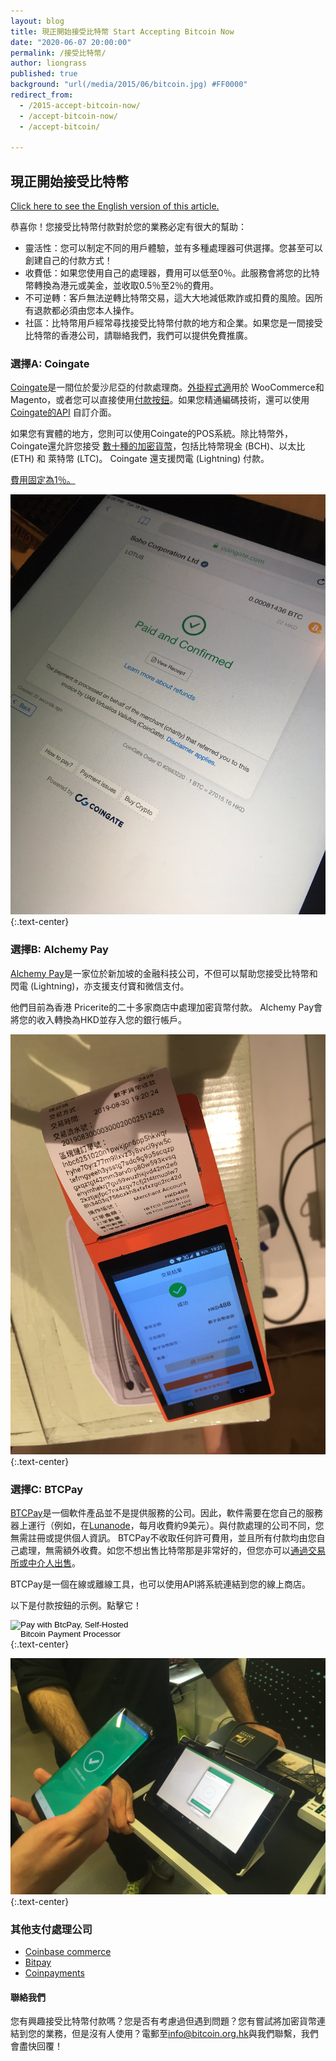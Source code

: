 ```yaml
---
layout: blog
title: 現正開始接受比特幣 Start Accepting Bitcoin Now
date: "2020-06-07 20:00:00"
permalink: /接受比特幣/
author: liongrass
published: true
background: "url(/media/2015/06/bitcoin.jpg) #FF0000"
redirect_from:
  - /2015-accept-bitcoin-now/
  - /accept-bitcoin-now/
  - /accept-bitcoin/

---
```


## 現正開始接受比特幣

[Click here to see the English version of this article.](https://www.bitcoin.org.hk/accept-bitcoin/)

恭喜你！您接受比特幣付款對於您的業務必定有很大的幫助：

- 靈活性：您可以制定不同的用戶體驗，並有多種處理器可供選擇。您甚至可以創建自己的付款方式！
- 收費低：如果您使用自己的處理器，費用可以低至0％。此服務會將您的比特幣轉換為港元或美金，並收取0.5％至2％的費用。
- 不可逆轉：客戶無法逆轉比特幣交易，這大大地減低欺詐或扣費的風險。因所有退款都必須由您本人操作。
- 社區：比特幣用戶經常尋找接受比特幣付款的地方和企業。如果您是一間接受比特幣的香港公司，請聯絡我們，我們可以提供免費推廣。

### 選擇A: Coingate

[Coingate]((https://coingate.com/ref/accept-btc))是一間位於愛沙尼亞的付款處理商。[外掛程式適](https://coingate.com/plugins)用於 WooCommerce和Magento，或者您可以直接使用[付款按鈕](https://coingate.com/buttons)。如果您精通編碼技術，還可以使用[Coingate的API](https://developer.coingate.com/) 自訂介面。

如果您有實體的地方，您則可以使用Coingate的POS系統。除比特幣外，Coingate還允許您接受 [數十種的加密貨幣](https://coingate.com/supported-currencies)，包括比特幣現金 (BCH)、以太比 (ETH) 和 萊特幣 (LTC)。 Coingate 還支援閃電 (Lightning) 付款。

[費用固定為1％。](https://coingate.com/pricing)

![Coingate](/media/2020/06/coingate.jpeg)
{:.text-center}

### 選擇B: Alchemy Pay

[Alchemy Pay](https://www.alchemytech.io/alchemy_english.html)是一家位於新加坡的金融科技公司，不但可以幫助您接受比特幣和閃電 (Lightning)，亦支援支付寶和微信支付。

他們目前為香港 Pricerite的二十多家商店中處理加密貨幣付款。 Alchemy Pay會將您的收入轉換為HKD並存入您的銀行帳戶。

![Alchemy](/media/2020/06/alchemy.jpeg)
{:.text-center}

### 選擇C: BTCPay

[BTCPay](https://btcpayserver.org/)是一個軟件產品並不是提供服務的公司。因此，軟件需要在您自己的服務器上運行（例如，在[Lunanode](https://medium.com/@BtcpayServer/launch-btcpay-server-via-web-interface-and-deploy-full-bitcoin-node-lnd-in-less-than-a-minute-dc8bc6f06a3)，每月收費約9美元）。與付款處理的公司不同，您無需註冊或提供個人資訊。 BTCPay不收取任何許可費用，並且所有付款均由您自己處理，無需額外收費。如您不想出售比特幣那是非常好的，但您亦可以[通過交易所或中介人出售](/buy-bitcoin-in-hong-kong/)。

BTCPay是一個在線或離線工具，也可以使用API​​將系統連結到您的線上商店。

以下是付款按鈕的示例。點擊它！

<form method="POST" action="https://btcpay.bitcoin.org.hk/api/v1/invoices">
    <input type="hidden" name="storeId" value="5fv2Vt5WEuLYBzkhFiaDN4r6xy6JdNqTbi3m1mG4ngFa" />
    <input type="hidden" name="price" value="10" />
    <input type="hidden" name="currency" value="USD" />
    <input type="hidden" name="browserRedirect" value="https://www.bitcoin.org.hk/lightning/" />
    <input type="hidden" name="notifyEmail" value="btcpay@bitcoin.org.hk" />
    <input type="image" src="https://btcpay.bitcoin.org.hk/img/paybutton/pay.png" name="submit" style="width:209px" alt="Pay with BtcPay, Self-Hosted Bitcoin Payment Processor">
</form>
{:.text-center}

![BTCPay](/media/2020/06/btcpay.jpeg)
{:.text-center}

### 其他支付處理公司

- [Coinbase commerce](https://commerce.coinbase.com/)
- [Bitpay](https://bitpay.com/)
- [Coinpayments](https://www.coinpayments.net/index.php)

#### 聯絡我們

您有興趣接受比特幣付款嗎？您是否有考慮過但遇到問題？您有嘗試將加密貨幣連結到您的業務，但是沒有人使用？電郵至[info@bitcoin.org.hk](mailto:info@bitcoin.org.hk)與我們聯繫，我們會盡快回覆！
